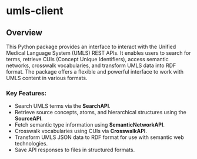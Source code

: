 # umls-client

## Overview

This Python  package provides an interface to interact with the Unified Medical Language System (UMLS) REST APIs. It enables users to search for terms, retrieve CUIs (Concept Unique Identifiers), access semantic networks, crosswalk vocabularies, and transform UMLS data into RDF format. The package offers a flexible and powerful interface to work with UMLS content in various formats.

### Key Features:
- Search UMLS terms via the **SearchAPI**.
- Retrieve source concepts, atoms, and hierarchical structures using the **SourceAPI**.
- Fetch semantic type information using **SemanticNetworkAPI**.
- Crosswalk vocabularies using CUIs via **CrosswalkAPI**.
- Transform UMLS JSON data to RDF format for use with semantic web technologies.
- Save API responses to files in structured formats.

